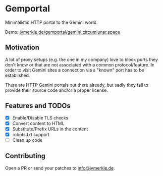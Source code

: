 # Gemportal
Minimalistic HTTP portal to the Gemini world.

Demo: [jvmerkle.de/gemportal/gemini.circumlunar.space](https://jvmerkle.de/gemportal/gemini.circumlunar.space)

## Motivation
A lot of proxy setups (e.g. the one in my company) love to block ports they don't know or that are not associated with a common protocol/feature. In order to visit Gemini sites a connection via a "known" port has to be established. 

There are HTTP Gemini portals out there already, but sadly they fail to provide their source code and/or a proper license.

## Features and TODOs
- [X] Enable/Disable TLS checks
- [X] Convert content to HTML
- [X] Substitute/Prefix URLs in the content
- [X] robots.txt support
- [ ] Clean up code

## Contributing
Open a PR or send your patches to info@jvmerkle.de.